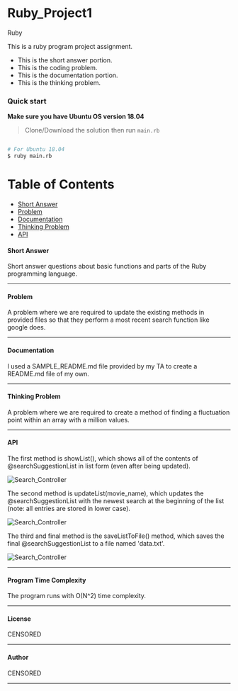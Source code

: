 # Ruby_Project1
Ruby

This is a ruby program project assignment.

* This is the short answer portion.
* This is the coding problem.
* This is the documentation portion.
* This is the thinking problem.

### Quick start
**Make sure you have Ubuntu OS version 18.04**

> Clone/Download the solution then run `main.rb`

```bash

# For Ubuntu 18.04
$ ruby main.rb

```

# Table of Contents
* [Short Answer](#short-answer)
* [Problem](#problem)
* [Documentation](#documentation)
* [Thinking Problem](#thinking-problem)
* [API](#api)

#### Short Answer

Short answer questions about basic functions and parts of the Ruby programming language.

___

#### Problem

A problem where we are required to update the existing methods in provided files so that they perform a most recent search function like google does.

___

#### Documentation

I used a SAMPLE_README.md file provided by my TA to create a README.md file of my own.

___

#### Thinking Problem

A problem where we are required to create a method of finding a fluctuation point within an array with a million values.

___

#### API

The first method is showList(), which shows all of the contents of @searchSuggestionList in list form (even after being updated).

![Search_Controller](https://github.com/z0t0b/Ruby_Project1/blob/master/Images/method1.JPG)

The second method is updateList(movie_name), which updates the @searchSuggestionList with the newest search at the beginning of the list (note: all entries are stored in lower case).

![Search_Controller](https://github.com/z0t0b/Ruby_Project1/blob/master/Images/method2.JPG)

The third and final method is the saveListToFile() method, which saves the final @searchSuggestionList to a file named 'data.txt'.

![Search_Controller](https://github.com/z0t0b/Ruby_Project1/blob/master/Images/method3.JPG)

___

#### Program Time Complexity

The program runs with O(N^2) time complexity.

___

#### License

CENSORED

___

#### Author

CENSORED

___
